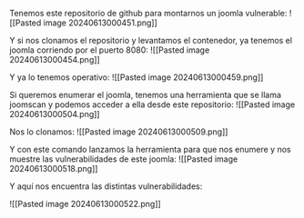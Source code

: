 Tenemos este repositorio de github para montarnos un joomla vulnerable:
![[Pasted image 20240613000451.png]]

Y si nos clonamos el repositorio y levantamos el contenedor, ya tenemos el joomla corriendo por el puerto 8080:
![[Pasted image 20240613000454.png]]

Y ya lo tenemos operativo:
![[Pasted image 20240613000459.png]]

Si queremos enumerar el joomla, tenemos una herramienta que se llama joomscan y podemos acceder a ella desde este repositorio:
![[Pasted image 20240613000504.png]]

Nos lo clonamos:
![[Pasted image 20240613000509.png]]

Y con este comando lanzamos la herramienta para que nos enumere y nos muestre las vulnerabilidades de este joomla:
![[Pasted image 20240613000518.png]]

Y aquí nos encuentra las distintas vulnerabilidades:

![[Pasted image 20240613000522.png]]